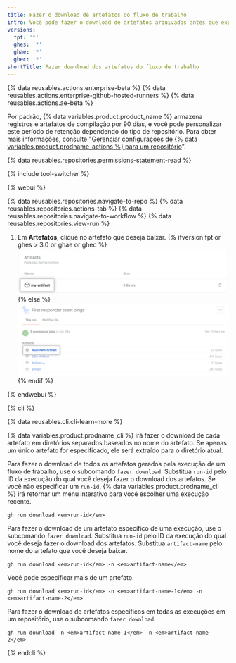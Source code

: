 ```yaml
---
title: Fazer o download de artefatos do fluxo de trabalho
intro: Você pode fazer o download de artefatos arquivados antes que expirem automaticamente.
versions:
  fpt: '*'
  ghes: '*'
  ghae: '*'
  ghec: '*'
shortTitle: Fazer download dos artefatos do fluxo de trabalho
---
```


{% data reusables.actions.enterprise-beta %}
{% data reusables.actions.enterprise-github-hosted-runners %}
{% data reusables.actions.ae-beta %}

Por padrão, {% data variables.product.product_name %} armazena registros e artefatos de compilação por 90 dias, e você pode personalizar este período de retenção dependendo do tipo de repositório. Para obter mais informações, consulte "[Gerenciar configurações de {% data variables.product.prodname_actions %} para um repositório](/repositories/managing-your-repositorys-settings-and-features/enabling-features-for-your-repository/managing-github-actions-settings-for-a-repository#configuring-the-retention-period-for-github-actions-artifacts-and-logs-in-your-repository)".

{% data reusables.repositories.permissions-statement-read %}

{% include tool-switcher %}

{% webui %}

{% data reusables.repositories.navigate-to-repo %}
{% data reusables.repositories.actions-tab %}
{% data reusables.repositories.navigate-to-workflow %}
{% data reusables.repositories.view-run %}
1. Em **Artefatos**, clique no artefato que deseja baixar.
    {% ifversion fpt or ghes > 3.0 or ghae or ghec %}
    ![Menu suspenso do para fazer download do artefato](/assets/images/help/repository/artifact-drop-down-updated.png)
    {% else %}
    ![Menu suspenso do para fazer download do artefato](/assets/images/help/repository/artifact-drop-down.png)
    {% endif %}

{% endwebui %}

{% cli %}

{% data reusables.cli.cli-learn-more %}

{% data variables.product.prodname_cli %} irá fazer o download de cada artefato em diretórios separados baseados no nome do artefato. Se apenas um único artefato for especificado, ele será extraído para o diretório atual.

Para fazer o download de todos os artefatos gerados pela execução de um fluxo de trabalho, use o subcomando `fazer download`. Substitua `run-id` pelo ID da execução do qual você deseja fazer o download dos artefatos. Se você não especificar um `run-id`, {% data variables.product.prodname_cli %} irá retornar um menu interativo para você escolher uma execução recente.

```shell
gh run download <em>run-id</em>
```

Para fazer o download de um artefato específico de uma execução, use o subcomando `fazer download`. Substitua `run-id` pelo ID da execução do qual você deseja fazer o download dos artefatos. Substitua `artifact-name` pelo nome do artefato que você deseja baixar.

```shell
gh run download <em>run-id</em> -n <em>artifact-name</em>
```

Você pode especificar mais de um artefato.

```shell
gh run download <em>run-id</em> -n <em>artifact-name-1</em> -n <em>artifact-name-2</em>
```

Para fazer o download de artefatos específicos em todas as execuções em um repositório, use o subcomando `fazer download`.

```shell
gh run download -n <em>artifact-name-1</em> -n <em>artifact-name-2</em>
```

{% endcli %}
